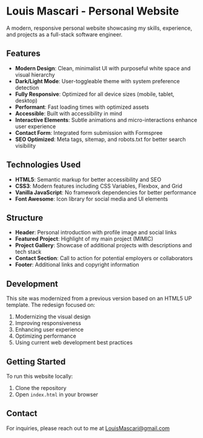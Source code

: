 # Louis Mascari - Personal Website

A modern, responsive personal website showcasing my skills, experience, and projects as a full-stack software engineer.

## Features

- **Modern Design**: Clean, minimalist UI with purposeful white space and visual hierarchy
- **Dark/Light Mode**: User-toggleable theme with system preference detection
- **Fully Responsive**: Optimized for all device sizes (mobile, tablet, desktop)
- **Performant**: Fast loading times with optimized assets
- **Accessible**: Built with accessibility in mind
- **Interactive Elements**: Subtle animations and micro-interactions enhance user experience
- **Contact Form**: Integrated form submission with Formspree
- **SEO Optimized**: Meta tags, sitemap, and robots.txt for better search visibility

## Technologies Used

- **HTML5**: Semantic markup for better accessibility and SEO
- **CSS3**: Modern features including CSS Variables, Flexbox, and Grid
- **Vanilla JavaScript**: No framework dependencies for better performance
- **Font Awesome**: Icon library for social media and UI elements

## Structure

- **Header**: Personal introduction with profile image and social links
- **Featured Project**: Highlight of my main project (MIMIC)
- **Project Gallery**: Showcase of additional projects with descriptions and tech stack
- **Contact Section**: Call to action for potential employers or collaborators
- **Footer**: Additional links and copyright information

## Development

This site was modernized from a previous version based on an HTML5 UP template. The redesign focused on:

1. Modernizing the visual design
2. Improving responsiveness
3. Enhancing user experience
4. Optimizing performance
5. Using current web development best practices

## Getting Started

To run this website locally:

1. Clone the repository
2. Open `index.html` in your browser

## Contact

For inquiries, please reach out to me at [LouisMascari@gmail.com](mailto:LouisMascari@gmail.com)
